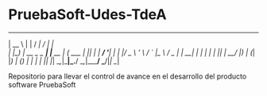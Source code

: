 # PruebaSoft-Udes-TdeA

 _____                 _            _____        __ _   
|  __ \               | |          / ____|      / _| |  
| |__) | __ _   _  ___| |__   __ _| (___   ___ | |_| |_ 
|  ___/ '__| | | |/ _ \ '_ \ / _` |\___ \ / _ \|  _| __|
| |   | |  | |_| |  __/ |_) | (_| |____) | (_) | | | |_ 
|_|   |_|   \__,_|\___|_.__/ \__,_|_____/ \___/|_|  \__|  

Repositorio para llevar el control de avance en el desarrollo del producto software PruebaSoft
